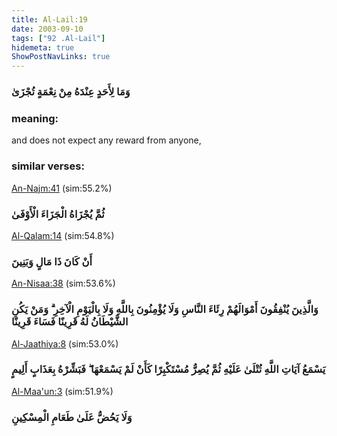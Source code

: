 ```yaml
---
title: Al-Lail:19
date: 2003-09-10
tags: ["92 .Al-Lail"]
hidemeta: true 
ShowPostNavLinks: true 
---
```

### وَمَا لِأَحَدٍ عِنْدَهُ مِنْ نِعْمَةٍ تُجْزَىٰ
### meaning: 
and does not expect any reward from anyone,
### similar verses: 

[An-Najm:41](/53/41) (sim:55.2%)

### ثُمَّ يُجْزَاهُ الْجَزَاءَ الْأَوْفَىٰ

[Al-Qalam:14](/68/14) (sim:54.8%)

### أَنْ كَانَ ذَا مَالٍ وَبَنِينَ

[An-Nisaa:38](/4/38) (sim:53.6%)

### وَالَّذِينَ يُنْفِقُونَ أَمْوَالَهُمْ رِئَاءَ النَّاسِ وَلَا يُؤْمِنُونَ بِاللَّهِ وَلَا بِالْيَوْمِ الْآخِرِ ۗ وَمَنْ يَكُنِ الشَّيْطَانُ لَهُ قَرِينًا فَسَاءَ قَرِينًا

[Al-Jaathiya:8](/45/8) (sim:53.0%)

### يَسْمَعُ آيَاتِ اللَّهِ تُتْلَىٰ عَلَيْهِ ثُمَّ يُصِرُّ مُسْتَكْبِرًا كَأَنْ لَمْ يَسْمَعْهَا ۖ فَبَشِّرْهُ بِعَذَابٍ أَلِيمٍ

[Al-Maa'un:3](/107/3) (sim:51.9%)

### وَلَا يَحُضُّ عَلَىٰ طَعَامِ الْمِسْكِينِ
